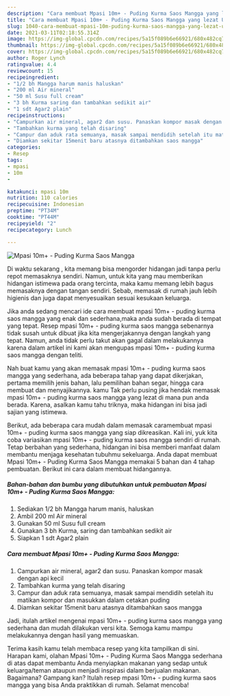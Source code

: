 ```yaml
---
description: "Cara membuat Mpasi 10m+ - Puding Kurma Saos Mangga yang lezat Untuk Jualan"
title: "Cara membuat Mpasi 10m+ - Puding Kurma Saos Mangga yang lezat Untuk Jualan"
slug: 1040-cara-membuat-mpasi-10m-puding-kurma-saos-mangga-yang-lezat-untuk-jualan
date: 2021-03-11T02:18:55.314Z
image: https://img-global.cpcdn.com/recipes/5a15f089b6e66921/680x482cq70/mpasi-10m-puding-kurma-saos-mangga-foto-resep-utama.jpg
thumbnail: https://img-global.cpcdn.com/recipes/5a15f089b6e66921/680x482cq70/mpasi-10m-puding-kurma-saos-mangga-foto-resep-utama.jpg
cover: https://img-global.cpcdn.com/recipes/5a15f089b6e66921/680x482cq70/mpasi-10m-puding-kurma-saos-mangga-foto-resep-utama.jpg
author: Roger Lynch
ratingvalue: 4.4
reviewcount: 15
recipeingredient:
- "1/2 bh Mangga harum manis haluskan"
- "200 ml Air mineral"
- "50 ml Susu full cream"
- "3 bh Kurma saring dan tambahkan sedikit air"
- "1 sdt Agar2 plain"
recipeinstructions:
- "Campurkan air mineral, agar2 dan susu. Panaskan kompor masak dengan api kecil"
- "Tambahkan kurma yang telah disaring"
- "Campur dan aduk rata semuanya, masak sampai mendidih setelah itu matikan kompor dan masukkan dalam cetakan puding"
- "Diamkan sekitar 15menit baru atasnya ditambahkan saos mangga"
categories:
- Resep
tags:
- mpasi
- 10m
- 

katakunci: mpasi 10m  
nutrition: 110 calories
recipecuisine: Indonesian
preptime: "PT34M"
cooktime: "PT44M"
recipeyield: "2"
recipecategory: Lunch

---
```



![Mpasi 10m+ - Puding Kurma Saos Mangga](https://img-global.cpcdn.com/recipes/5a15f089b6e66921/680x482cq70/mpasi-10m-puding-kurma-saos-mangga-foto-resep-utama.jpg)

Di waktu  sekarang , kita memang bisa mengorder hidangan jadi tanpa perlu repot memasaknya sendiri. Namun, untuk kita yang mau memberikan hidangan istimewa pada orang tercinta, maka kamu memang lebih bagus memasaknya dengan tangan sendiri. Sebab, memasak di rumah jauh lebih higienis dan juga dapat menyesuaikan sesuai kesukaan keluarga.

Jika anda sedang mencari ide cara membuat mpasi 10m+ - puding kurma saos mangga yang enak dan sederhana,maka anda sudah berada di tempat yang tepat. Resep mpasi 10m+ - puding kurma saos mangga  sebenarnya tidak susah untuk dibuat jika kita mengerjakannya dengan langkah yang tepat. Namun, anda tidak perlu takut akan gagal dalam melakukannya 
karena dalam artikel ini kami akan mengupas mpasi 10m+ - puding kurma saos mangga dengan teliti.  



Nah buat kamu yang akan memasak mpasi 10m+ - puding kurma saos mangga yang sederhana, ada beberapa tahap yang dapat dikerjakan, pertama memilih jenis bahan, lalu pemilihan bahan segar, hingga cara membuat dan menyajikannya. kamu Tak perlu pusing jika hendak memasak mpasi 10m+ - puding kurma saos mangga yang lezat di mana pun anda berada. Karena, asalkan kamu  tahu triknya, maka hidangan ini bisa jadi sajian yang istimewa.

Berikut, ada beberapa cara mudah dalam memasak caramembuat mpasi 10m+ - puding kurma saos mangga yang siap dikreasikan. Kali ini, yuk kita coba variasikan mpasi 10m+ - puding kurma saos mangga sendiri di rumah. Tetap berbahan yang sederhana, hidangan ini bisa memberi manfaat dalam membantu menjaga kesehatan tubuhmu sekeluarga. Anda dapat membuat Mpasi 10m+ - Puding Kurma Saos Mangga memakai 5 bahan dan 4 tahap pembuatan. Berikut ini cara dalam membuat hidangannya.

<!--inarticleads1-->

##### Bahan-bahan dan bumbu yang dibutuhkan untuk pembuatan Mpasi 10m+ - Puding Kurma Saos Mangga:

1. Sediakan 1/2 bh Mangga harum manis, haluskan
1. Ambil 200 ml Air mineral
1. Gunakan 50 ml Susu full cream
1. Gunakan 3 bh Kurma, saring dan tambahkan sedikit air
1. Siapkan 1 sdt Agar2 plain




<!--inarticleads2-->

##### Cara membuat Mpasi 10m+ - Puding Kurma Saos Mangga:

1. Campurkan air mineral, agar2 dan susu. Panaskan kompor masak dengan api kecil
1. Tambahkan kurma yang telah disaring
1. Campur dan aduk rata semuanya, masak sampai mendidih setelah itu matikan kompor dan masukkan dalam cetakan puding
1. Diamkan sekitar 15menit baru atasnya ditambahkan saos mangga




Jadi, itulah artikel mengenai  mpasi 10m+ - puding kurma saos mangga  yang sederhana dan mudah dilakukan versi kita. Semoga kamu mampu melakukannya dengan hasil yang memuaskan. 

Terima kasih kamu telah membaca resep yang kita tampilkan di sini. Harapan kami, olahan  Mpasi 10m+ - Puding Kurma Saos Mangga sederhana di atas dapat membantu Anda menyiapkan makanan yang sedap untuk keluarga/teman ataupun menjadi inspirasi dalam berjualan makanan. Bagaimana? Gampang kan? Itulah resep mpasi 10m+ - puding kurma saos mangga yang bisa Anda praktikkan di rumah. Selamat mencoba!

